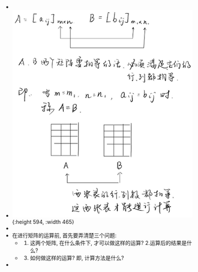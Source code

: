 -
- ![QQ图片20220204104053.jpg](../assets/QQ图片20220204104053_1643942458277_0.jpg){:height 594, :width 465}
-
- 在进行矩阵的运算前, 首先要弄清楚三个问题:
	- 1. 这两个矩阵, 在什么条件下, 才可以做这样的运算?
	  2.运算后的结果是什么?
	- 3. 如何做这样的运算? 即, 计算方法是什么?
-